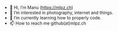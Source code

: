 - 👋 Hi, I’m Manu (https://mlpz.ch)
- 👀 I’m interested in photography, internet and things.
- 🌱 I’m currently learning how to properly code.
- 📫 How to reach me github(at)mlpz.ch

<!---
mlpz-cyber/mlpz-cyber is a ✨ special ✨ repository because its `README.md` (this file) appears on your GitHub profile.
You can click the Preview link to take a look at your changes.
--->
